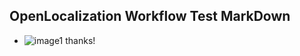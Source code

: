 ## OpenLocalization Workflow Test MarkDown
* ![image1](.\755fd955-1917-4dda-9027-a6e802e8efc5.PNG) 
thanks!